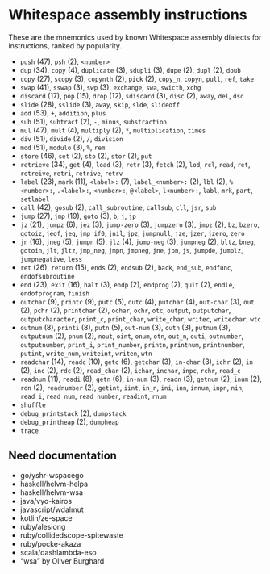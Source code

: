 # Whitespace assembly instructions

<!-- Generated by tools/generate_assembly.jq; DO NOT EDIT. -->

These are the mnemonics used by known Whitespace assembly dialects for
instructions, ranked by popularity.

- `push` (47), `psh` (2), `<number>`
- `dup` (34), `copy` (4), `duplicate` (3), `sdupli` (3), `dupe` (2), `dupl` (2), `doub`
- `copy` (27), `scopy` (3), `copynth` (2), `pick` (2), `copy_n`, `copyn`, `pull`, `ref`, `take`
- `swap` (41), `sswap` (3), `swp` (3), `exchange`, `swa`, `swicth`, `xchg`
- `discard` (17), `pop` (15), `drop` (12), `sdiscard` (3), `disc` (2), `away`, `del`, `dsc`
- `slide` (28), `sslide` (3), `away`, `skip`, `slde`, `slideoff`
- `add` (53), `+`, `addition`, `plus`
- `sub` (51), `subtract` (2), `-`, `minus`, `substraction`
- `mul` (47), `mult` (4), `multiply` (2), `*`, `multiplication`, `times`
- `div` (51), `divide` (2), `/`, `division`
- `mod` (51), `modulo` (3), `%`, `rem`
- `store` (46), `set` (2), `sto` (2), `stor` (2), `put`
- `retrieve` (34), `get` (4), `load` (3), `retr` (3), `fetch` (2), `lod`, `rcl`, `read`, `ret`, `retreive`, `retri`, `retrive`, `retrv`
- `label` (23), `mark` (11), `<label>:` (7), `label_<number>:` (2), `lbl` (2), `%<number>:`, `.<label>:`, `<number>:`, `@<label>`, `l<number>:`, `labl`, `mrk`, `part`, `setlabel`
- `call` (42), `gosub` (2), `call_subroutine`, `callsub`, `cll`, `jsr`, `sub`
- `jump` (27), `jmp` (19), `goto` (3), `b`, `j`, `jp`
- `jz` (21), `jumpz` (6), `jez` (3), `jump-zero` (3), `jumpzero` (3), `jmpz` (2), `bz`, `bzero`, `gotoiz`, `jeof`, `jeq`, `jmp_if0`, `jnil`, `jpz`, `jumpnull`, `jze`, `jzer`, `jzero`, `zero`
- `jn` (16), `jneg` (5), `jumpn` (5), `jlz` (4), `jump-neg` (3), `jumpneg` (2), `bltz`, `bneg`, `gotoin`, `jlt`, `jltz`, `jmp_neg`, `jmpn`, `jmpneg`, `jne`, `jpn`, `js`, `jumpde`, `jumplz`, `jumpnegative`, `less`
- `ret` (26), `return` (15), `ends` (2), `endsub` (2), `back`, `end_sub`, `endfunc`, `endofsubroutine`
- `end` (23), `exit` (16), `halt` (3), `endp` (2), `endprog` (2), `quit` (2), `endle`, `endofprogram`, `finish`
- `outchar` (9), `printc` (9), `putc` (5), `outc` (4), `putchar` (4), `out-char` (3), `out` (2), `pchr` (2), `printchar` (2), `ochar`, `ochr`, `otc`, `output`, `outputchar`, `outputcharacter`, `print_c`, `print_char`, `write_char`, `writec`, `writechar`, `wtc`
- `outnum` (8), `printi` (8), `putn` (5), `out-num` (3), `outn` (3), `putnum` (3), `outputnum` (2), `pnum` (2), `nout`, `oint`, `onum`, `otn`, `out_n`, `outi`, `outnumber`, `outputnumber`, `print_i`, `print_number`, `printn`, `printnum`, `printnumber`, `putint`, `write_num`, `writeint`, `writen`, `wtn`
- `readchar` (14), `readc` (10), `getc` (6), `getchar` (3), `in-char` (3), `ichr` (2), `in` (2), `inc` (2), `rdc` (2), `read_char` (2), `ichar`, `inchar`, `inpc`, `rchr`, `read_c`
- `readnum` (11), `readi` (8), `getn` (6), `in-num` (3), `readn` (3), `getnum` (2), `inum` (2), `rdn` (2), `readnumber` (2), `getint`, `iint`, `in_n`, `ini`, `inn`, `innum`, `inpn`, `nin`, `read_i`, `read_num`, `read_number`, `readint`, `rnum`
- `shuffle`
- `debug_printstack` (2), `dumpstack`
- `debug_printheap` (2), `dumpheap`
- `trace`

## Need documentation

- go/yshr-wspacego
- haskell/helvm-helpa
- haskell/helvm-wsa
- java/vyo-kairos
- javascript/wdalmut
- kotlin/ze-space
- ruby/alesiong
- ruby/collidedscope-spitewaste
- ruby/pocke-akaza
- scala/dashlambda-eso
- “wsa” by Oliver Burghard
